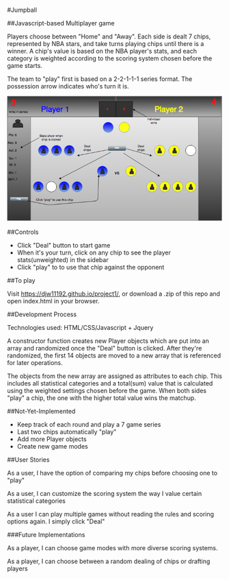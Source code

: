 #Jumpball


##Javascript-based Multiplayer game

Players choose between "Home" and "Away".  Each side is dealt 7 chips, represented by NBA stars, and take turns playing chips until there is a winner. A chip's value is based on the NBA player's stats, and each category is weighted according to the scoring system chosen before the game starts.

The team to "play" first is based on a 2-2-1-1-1 series format.  The possession arrow indicates who's turn it is.

![game](images/wireframe.png)

##Controls

* Click "Deal" button to start game
* When it's your turn, click on any chip to see the player stats(unweighted) in the sidebar
* Click "play" to to use that chip against the opponent


##To play

Visit https://djw11192.github.io/project1/, or download a .zip of this repo and open index.html in your browser.

##Development Process

Technologies used: HTML/CSS/Javascript + Jquery

A constructor function creates new Player objects which are put into an array and randomized once the "Deal" button is clicked.  After they're randomized, the first 14 objects are moved to a new array that is referenced for later operations.

The objects from the new array are assigned as attributes to each chip. This includes all statistical categories and a total(sum) value that is calculated using the weighted settings chosen before the game. When both sides "play" a chip, the one with the higher total value wins the matchup.

##Not-Yet-Implemented

* Keep track of each round and play a 7 game series
* Last two chips automatically "play"
* Add more Player objects
* Create new game modes

##User Stories

As a user, I have the option of comparing my chips before choosing one to "play"

As a user, I can customize the scoring system the way I value certain statistical categories

As a user I can play multiple games without reading the rules and scoring options again. I simply click "Deal"

###Future Implementations

As a player, I can choose game modes with more diverse scoring systems.

As a player, I can choose between a random dealing of chips or drafting players
